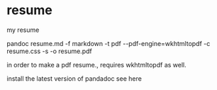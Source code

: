 # resume
my resume

pandoc resume.md -f markdown -t pdf --pdf-engine=wkhtmltopdf -c resume.css -s -o resume.pdf

in order to make a pdf resume., requires wkhtmltopdf as well. 

install the latest version of pandadoc see here